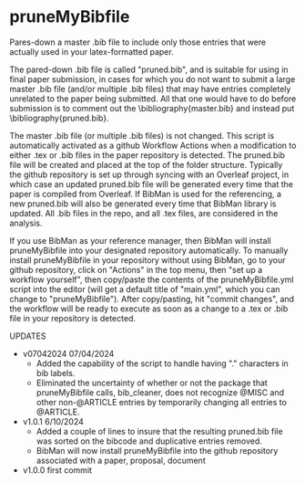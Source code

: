 # pruneMyBibfile
Pares-down a master .bib file to include only those entries that were actually used in your latex-formatted paper. 

The pared-down .bib file is called "pruned.bib", and is suitable for using in final paper submission, in cases for which you do not want to submit a large master .bib file (and/or multiple .bib files) that may have entries completely unrelated to the paper being submitted.  All that one would have to do before submission is to comment out the \bibliography{master.bib} and instead put \bibliography{pruned.bib}. 

The master .bib file (or multiple .bib files) is not changed.  This script is automatically activated as a github Workflow Actions when a modification to either .tex or .bib files in the paper repository is detected. The pruned.bib file will be created and placed at the top of the folder structure.  Typically the github repository is set up through syncing with an Overleaf project, in which case an updated pruned.bib file will be generated every time that the paper is compiled from Overleaf. If BibMan is used for the referencing, a new pruned.bib will also be generated every time that BibMan library is updated.  All .bib files in the repo, and all .tex files, are considered in the analysis. 

If you use BibMan as your reference manager, then BibMan will install pruneMyBibfile into your designated repository automatically.  To manually install pruneMyBibfile in your repository without using BibMan, go to your github repository, click on "Actions" in the top menu, then "set up a workflow yourself", then copy/paste the contents of the pruneMyBibfile.yml script into the editor (will get a default title of "main.yml", which you can change to "pruneMyBibfile").  After copy/pasting, hit "commit changes", and the workflow will be ready to execute as soon as a change to a .tex or .bib file in your repository is detected. 

UPDATES

* v07042024 07/04/2024
  - Added the capability of the script to handle having "." characters in bib labels.
  - Eliminated the uncertainty of whether or not the package that pruneMyBibfile calls, bib_cleaner, does not recognize @MISC and other non-@ARTICLE entries by temporarily changing all entries to @ARTICLE. 
* v1.0.1  6/10/2024
  - Added a couple of lines to insure that the resulting pruned.bib file was sorted on the bibcode and duplicative entries removed.
  - BibMan will now install pruneMyBibfile into the github repository associated with a paper, proposal, document 
* v1.0.0  first commit
